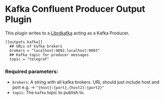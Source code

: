 # Kafka Confluent Producer Output Plugin

This plugin writes to a [Librdkafka](https://docs.confluent.io/2.0.0/clients/librdkafka/index.html) acting as a Kafka Producer.

```
[[outputs.kafka]]
  ## URLs of kafka brokers
  brokers = "localhost:9092,localhost:9093"
  ## Kafka topic for producer messages
  topic = "telegraf"

```

### Required parameters:

* `brokers`: A string with all kafka brokers. URL should just include host and port e.g. -> `"{host}:{port},{host2}:{port2}"`
* `topic`: The `kafka` topic to publish to.